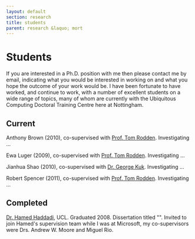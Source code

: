 ```yaml
---
layout: default
section: research
title: students
parent: research &laquo; mort
---
```


Students
========

If you are interested in a Ph.D. position with me then please contact me by
email, indicating what you would be interested in working on and what you hope
the outcome of your work would be. I have been fortunate to have worked, and
continue to work, with a number of excellent students on a wide range of
topics, many of whom are currently with the Ubiquitous Computing Doctoral
Training Centre here at Nottingham.

Current
-------

Anthony Brown (2010), co-supervised with [Prof. Tom Rodden][tom].
Investigating ... 
 
Ewa Luger (2009), co-supervised with [Prof. Tom Rodden][tom]. Investigating
... 

Jianhua Shao (2010), co-supervised with [Dr. George Kuk][george].
Investigating ... 

Robert Spencer (2011), co-supervised with [Prof. Tom Rodden][tom].
Investigating ...

[tom]: http://www.cs.nott.ac.uk/~tar/
[george]: http://nottingham.ac.uk/


Completed
---------

[Dr. Hamed Haddadi](http://www.eecs.qmul.ac.uk/~hamed/), UCL. Graduated 2008.
Dissertation titled "". Invited to join Hamed's supervision team while I was
at Microsoft, my co-supervisors were Drs. Andrew W. Moore and Miguel Rio.

